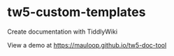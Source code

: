 # tw5-custom-templates
Create documentation with TiddlyWiki

View a demo at https://mauloop.github.io/tw5-doc-tool
